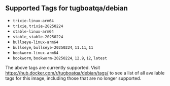 ## Supported Tags for tugboatqa/debian

* `trixie-linux-arm64`
* `trixie`, `trixie-20250224`
* `stable-linux-arm64`
* `stable`, `stable-20250224`
* `bullseye-linux-arm64`
* `bullseye`, `bullseye-20250224`, `11.11`, `11`
* `bookworm-linux-arm64`
* `bookworm`, `bookworm-20250224`, `12.9`, `12`, `latest`

The above tags are currently supported. Visit https://hub.docker.com/r/tugboatqa/debian/tags/ to see a list of all available tags for this image, including those that are no longer supported.
